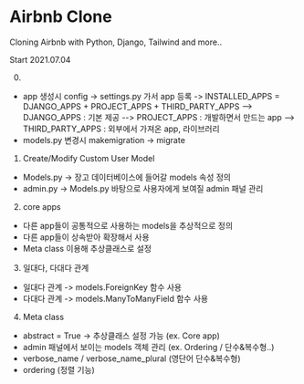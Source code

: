 # Airbnb Clone

Cloning Airbnb with Python, Django, Tailwind and more..

Start 2021.07.04

0. 
 - app 생성시 config -> settings.py 가서 app 등록
   -> INSTALLED_APPS = DJANGO_APPS + PROJECT_APPS + THIRD_PARTY_APPS
    --> DJANGO_APPS : 기본 제공
    --> PROJECT_APPS : 개발하면서 만드는 app
    --> THIRD_PARTY_APPS : 외부에서 가져온 app, 라이브러리
 - models.py 변경시 makemigration -> migrate 

1. Create/Modify Custom User Model
 - Models.py -> 장고 데이터베이스에 들어갈 models 속성 정의
 - admin.py -> Models.py 바탕으로 사용자에게 보여질 admin 패널 관리

2. core apps 
 - 다른 app들이 공통적으로 사용하는 models을 추상적으로 정의
 - 다른 app들이 상속받아 확장해서 사용
 - Meta class 이용해 추상클래스로 설정 

3. 일대다, 다대다 관계
 - 일대다 관계 -> models.ForeignKey 함수 사용
 - 다대다 관계 -> models.ManyToManyField 함수 사용

4. Meta class
 - abstract = True -> 추상클래스 설정 가능 (ex. Core app)
 - admin 패널에서 보이는 models 객체 관리 (ex. Ordering / 단수&복수형..)
 - verbose_name / verbose_name_plural (영단어 단수&복수형)
 - ordering (정렬 기능)